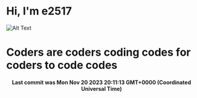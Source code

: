 # Hi, I'm e2517

![Alt Text](https://github.com/E2517/e2517/blob/master/images/background.gif)

# Coders are coders coding codes for coders to code codes

<h4 align="center">Last commit was Mon Nov 20 2023 20:11:13 GMT+0000 (Coordinated Universal Time)</h4>

